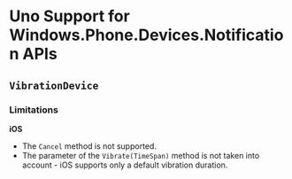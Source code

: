# Uno Support for Windows.Phone.Devices.Notification APIs

## `VibrationDevice`

### Limitations

**iOS**

- The `Cancel` method is not supported.
- The parameter of the `Vibrate(TimeSpan)` method is not taken into account - iOS supports only a default vibration duration.
